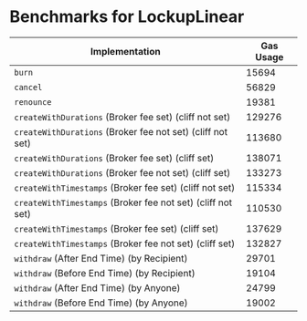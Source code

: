 # Benchmarks for LockupLinear

| Implementation                                              | Gas Usage |
| ----------------------------------------------------------- | --------- |
| `burn`                                                      | 15694     |
| `cancel`                                                    | 56829     |
| `renounce`                                                  | 19381     |
| `createWithDurations` (Broker fee set) (cliff not set)      | 129276    |
| `createWithDurations` (Broker fee not set) (cliff not set)  | 113680    |
| `createWithDurations` (Broker fee set) (cliff set)          | 138071    |
| `createWithDurations` (Broker fee not set) (cliff set)      | 133273    |
| `createWithTimestamps` (Broker fee set) (cliff not set)     | 115334    |
| `createWithTimestamps` (Broker fee not set) (cliff not set) | 110530    |
| `createWithTimestamps` (Broker fee set) (cliff set)         | 137629    |
| `createWithTimestamps` (Broker fee not set) (cliff set)     | 132827    |
| `withdraw` (After End Time) (by Recipient)                  | 29701     |
| `withdraw` (Before End Time) (by Recipient)                 | 19104     |
| `withdraw` (After End Time) (by Anyone)                     | 24799     |
| `withdraw` (Before End Time) (by Anyone)                    | 19002     |
